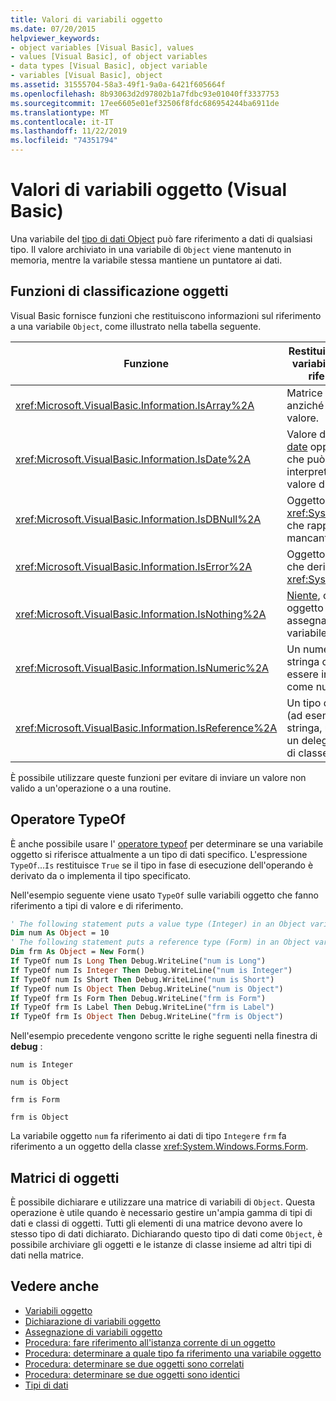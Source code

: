 ```yaml
---
title: Valori di variabili oggetto
ms.date: 07/20/2015
helpviewer_keywords:
- object variables [Visual Basic], values
- values [Visual Basic], of object variables
- data types [Visual Basic], object variable
- variables [Visual Basic], object
ms.assetid: 31555704-58a3-49f1-9a0a-6421f605664f
ms.openlocfilehash: 8b93063d2d97802b1a7fdbc93e01040ff3337753
ms.sourcegitcommit: 17ee6605e01ef32506f8fdc686954244ba6911de
ms.translationtype: MT
ms.contentlocale: it-IT
ms.lasthandoff: 11/22/2019
ms.locfileid: "74351794"
---
```

# <a name="object-variable-values-visual-basic"></a>Valori di variabili oggetto (Visual Basic)
Una variabile del [tipo di dati Object](../../../../visual-basic/language-reference/data-types/object-data-type.md) può fare riferimento a dati di qualsiasi tipo. Il valore archiviato in una variabile di `Object` viene mantenuto in memoria, mentre la variabile stessa mantiene un puntatore ai dati.  
  
## <a name="object-classifier-functions"></a>Funzioni di classificazione oggetti  
 Visual Basic fornisce funzioni che restituiscono informazioni sul riferimento a una variabile `Object`, come illustrato nella tabella seguente.  
  
|Funzione|Restituisce true se la variabile oggetto fa riferimento a|  
|--------------|---------------------------------------------------|  
|<xref:Microsoft.VisualBasic.Information.IsArray%2A>|Matrice di valori, anziché un singolo valore.|  
|<xref:Microsoft.VisualBasic.Information.IsDate%2A>|Valore del [tipo di dati date](../../../../visual-basic/language-reference/data-types/date-data-type.md) oppure stringa che può essere interpretata come valore di data e ora|  
|<xref:Microsoft.VisualBasic.Information.IsDBNull%2A>|Oggetto di tipo <xref:System.DBNull>, che rappresenta dati mancanti o inesistenti|  
|<xref:Microsoft.VisualBasic.Information.IsError%2A>|Oggetto eccezione, che deriva da <xref:System.Exception>|  
|<xref:Microsoft.VisualBasic.Information.IsNothing%2A>|[Niente](../../../../visual-basic/language-reference/nothing.md), ovvero nessun oggetto è attualmente assegnato alla variabile|  
|<xref:Microsoft.VisualBasic.Information.IsNumeric%2A>|Un numero o una stringa che può essere interpretata come numero|  
|<xref:Microsoft.VisualBasic.Information.IsReference%2A>|Un tipo di riferimento (ad esempio una stringa, una matrice, un delegato o un tipo di classe)|  
  
 È possibile utilizzare queste funzioni per evitare di inviare un valore non valido a un'operazione o a una routine.  
  
## <a name="typeof-operator"></a>Operatore TypeOf  
 È anche possibile usare l' [operatore typeof](../../../../visual-basic/language-reference/operators/typeof-operator.md) per determinare se una variabile oggetto si riferisce attualmente a un tipo di dati specifico. L'espressione `TypeOf`...`Is` restituisce `True` se il tipo in fase di esecuzione dell'operando è derivato da o implementa il tipo specificato.  
  
 Nell'esempio seguente viene usato `TypeOf` sulle variabili oggetto che fanno riferimento a tipi di valore e di riferimento.  
  
```vb  
' The following statement puts a value type (Integer) in an Object variable.  
Dim num As Object = 10  
' The following statement puts a reference type (Form) in an Object variable.  
Dim frm As Object = New Form()  
If TypeOf num Is Long Then Debug.WriteLine("num is Long")  
If TypeOf num Is Integer Then Debug.WriteLine("num is Integer")  
If TypeOf num Is Short Then Debug.WriteLine("num is Short")  
If TypeOf num Is Object Then Debug.WriteLine("num is Object")  
If TypeOf frm Is Form Then Debug.WriteLine("frm is Form")  
If TypeOf frm Is Label Then Debug.WriteLine("frm is Label")  
If TypeOf frm Is Object Then Debug.WriteLine("frm is Object")  
```  
  
 Nell'esempio precedente vengono scritte le righe seguenti nella finestra di **debug** :  
  
 `num is Integer`  
  
 `num is Object`  
  
 `frm is Form`  
  
 `frm is Object`  
  
 La variabile oggetto `num` fa riferimento ai dati di tipo `Integer`e `frm` fa riferimento a un oggetto della classe <xref:System.Windows.Forms.Form>.  
  
## <a name="object-arrays"></a>Matrici di oggetti  
 È possibile dichiarare e utilizzare una matrice di variabili di `Object`. Questa operazione è utile quando è necessario gestire un'ampia gamma di tipi di dati e classi di oggetti. Tutti gli elementi di una matrice devono avere lo stesso tipo di dati dichiarato. Dichiarando questo tipo di dati come `Object`, è possibile archiviare gli oggetti e le istanze di classe insieme ad altri tipi di dati nella matrice.  
  
## <a name="see-also"></a>Vedere anche

- [Variabili oggetto](../../../../visual-basic/programming-guide/language-features/variables/object-variables.md)
- [Dichiarazione di variabili oggetto](../../../../visual-basic/programming-guide/language-features/variables/object-variable-declaration.md)
- [Assegnazione di variabili oggetto](../../../../visual-basic/programming-guide/language-features/variables/object-variable-assignment.md)
- [Procedura: fare riferimento all'istanza corrente di un oggetto](../../../../visual-basic/programming-guide/language-features/variables/how-to-refer-to-the-current-instance-of-an-object.md)
- [Procedura: determinare a quale tipo fa riferimento una variabile oggetto](../../../../visual-basic/programming-guide/language-features/variables/how-to-determine-what-type-an-object-variable-refers-to.md)
- [Procedura: determinare se due oggetti sono correlati](../../../../visual-basic/programming-guide/language-features/variables/how-to-determine-whether-two-objects-are-related.md)
- [Procedura: determinare se due oggetti sono identici](../../../../visual-basic/programming-guide/language-features/variables/how-to-determine-whether-two-objects-are-identical.md)
- [Tipi di dati](../../../../visual-basic/programming-guide/language-features/data-types/index.md)
